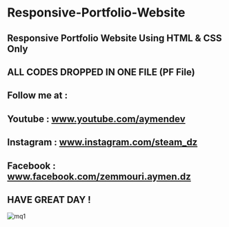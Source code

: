 # Responsive-Portfolio-Website
Responsive Portfolio Website Using HTML &amp; CSS Only
---------------------------------------
ALL CODES DROPPED IN ONE FILE (PF File)
---------------------------------------
Follow me at :
----------------------------------------
Youtube : www.youtube.com/aymendev
----------------------------------------
Instagram : www.instagram.com/steam_dz
----------------------------------------
Facebook : www.facebook.com/zemmouri.aymen.dz
----------------------------------------
HAVE GREAT DAY !
----------------------------------------
![mq1](https://user-images.githubusercontent.com/68467119/163570154-27e0c847-f50d-4c26-ae46-7fea3848e493.jpeg)
